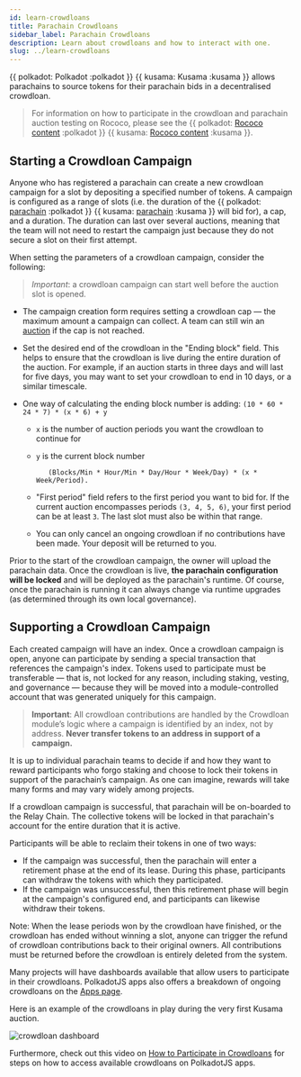 ```yaml
---
id: learn-crowdloans
title: Parachain Crowdloans
sidebar_label: Parachain Crowdloans
description: Learn about crowdloans and how to interact with one.
slug: ../learn-crowdloans
---
```


{{ polkadot: Polkadot :polkadot }} {{ kusama: Kusama :kusama }} allows parachains to source tokens
for their parachain bids in a decentralised crowdloan.

> For information on how to participate in the crowdloan and parachain auction testing on
> Rococo, please see the {{ polkadot: [Rococo content](../build/build-parachains.md##testing-a-parachains:-rococo-testnet) :polkadot }}
> {{ kusama: [Rococo content](../build/mirror-build-parachains.md##testing-a-parachains:-rococo-testnet) :kusama }}.

## Starting a Crowdloan Campaign

Anyone who has registered a parachain can create a new crowdloan campaign for a slot
by depositing a specified number of tokens. A campaign is configured as a
range of slots (i.e. the duration of the {{ polkadot: [parachain](learn-parachains.md) :polkadot }}
{{ kusama: [parachain](mirror-learn-parachains.md) :kusama }} will bid for), a cap, and a duration.
The duration can last over several auctions, meaning that the team will not need to restart the
campaign just because they do not secure a slot on their first attempt.

When setting the parameters of a crowdloan campaign, consider the following:
> *Important*: a crowdloan campaign can start well before the auction slot is opened.
- The campaign creation form requires setting a crowdloan cap &mdash; the maximum amount a campaign
  can collect. A team can still win an [auction](learn-auction.md) if the cap is not reached.
- Set the desired end of the crowdloan in the "Ending block" field. This helps to ensure that the
  crowdloan is live during the entire duration of the auction. For example, if an auction starts in
  three days and will last for five days, you may want to set your crowdloan to end in 10 days, or a
  similar timescale. 
  
- One way of calculating the ending block number is adding:  `(10 * 60 * 24 * 7) * (x * 6) + y`
  - `x` is the number of auction periods you want the crowdloan to continue for 
  - `y` is the current block number

           (Blocks/Min * Hour/Min * Day/Hour * Week/Day) * (x * Week/Period).

  - "First period" field refers to the first period you want to bid for. If the current auction
    encompasses periods `(3, 4, 5, 6)`, your first period can be at least `3`. The last slot must also
    be within that range.
  - You can only cancel an ongoing crowdloan if no contributions have been made. Your deposit will be
    returned to you.

Prior to the start of the crowdloan campaign, the owner will upload the parachain data. Once 
the crowdloan is live, **the parachain configuration will be locked** and will be deployed as
the parachain's runtime.  Of course, once the parachain is running it can always change via 
runtime upgrades (as determined through its own local governance).

## Supporting a Crowdloan Campaign

Each created campaign will have an index. Once a crowdloan campaign is open, anyone can participate
by sending a special transaction that references the campaign's index. Tokens used to participate
must be transferable &mdash; that is, not locked for any reason, including staking, vesting, and
governance &mdash; because they will be moved into a module-controlled account that was generated
uniquely for this campaign.

> **Important**: All crowdloan contributions are handled by the Crowdloan module’s logic where a
> campaign is identified by an index, not by address. **Never transfer tokens to an address in 
> support of a campaign.**

It is up to individual parachain teams to decide if and how they want to reward participants who
forgo staking and choose to lock their tokens in support of the parachain’s campaign. As one can
imagine, rewards will take many forms and may vary widely among projects.

If a crowdloan campaign is successful, that parachain will be on-boarded to the Relay Chain. The
collective tokens will be locked in that parachain's account for the entire duration that it is
active.

Participants will be able to reclaim their tokens in one of two ways:

- If the campaign was successful, then the parachain will enter a retirement phase at the end of its
  lease. During this phase, participants can withdraw the tokens with which they participated.
- If the campaign was unsuccessful, then this retirement phase will begin at the campaign's
  configured end, and participants can likewise withdraw their tokens.

Note: When the lease periods won by the crowdloan have finished, or the crowdloan has ended without
winning a slot, anyone can trigger the refund of crowdloan contributions back to their original
owners. All contributions must be returned before the crowdloan is entirely deleted from the system.

Many projects will have dashboards available that allow users to participate in their crowdloans.
PolkadotJS apps also offers a breakdown of ongoing crowdloans on the
[Apps page](https://polkadot.js.org/apps/?rpc=wss%3A%2F%2Fkusama-rpc.polkadot.io#/parachains/crowdloan).

Here is an example of the crowdloans in play during the very first Kusama auction.

![crowdloan dashboard](../assets/kusama-crowdloans.png)

Furthermore, check out this video on
[How to Participate in Crowdloans](https://www.youtube.com/watch?v=YrTxDufrcQM) for steps on how to
access available crowdloans on PolkadotJS apps.
